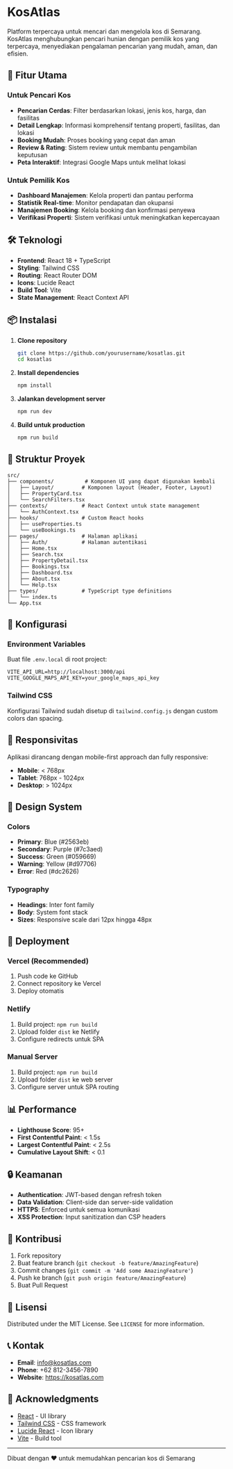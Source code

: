 # KosAtlas

Platform terpercaya untuk mencari dan mengelola kos di Semarang. KosAtlas menghubungkan pencari hunian dengan pemilik kos yang terpercaya, menyediakan pengalaman pencarian yang mudah, aman, dan efisien.

## 🚀 Fitur Utama

### Untuk Pencari Kos
- **Pencarian Cerdas**: Filter berdasarkan lokasi, jenis kos, harga, dan fasilitas
- **Detail Lengkap**: Informasi komprehensif tentang properti, fasilitas, dan lokasi
- **Booking Mudah**: Proses booking yang cepat dan aman
- **Review & Rating**: Sistem review untuk membantu pengambilan keputusan
- **Peta Interaktif**: Integrasi Google Maps untuk melihat lokasi

### Untuk Pemilik Kos
- **Dashboard Manajemen**: Kelola properti dan pantau performa
- **Statistik Real-time**: Monitor pendapatan dan okupansi
- **Manajemen Booking**: Kelola booking dan konfirmasi penyewa
- **Verifikasi Properti**: Sistem verifikasi untuk meningkatkan kepercayaan

## 🛠️ Teknologi

- **Frontend**: React 18 + TypeScript
- **Styling**: Tailwind CSS
- **Routing**: React Router DOM
- **Icons**: Lucide React
- **Build Tool**: Vite
- **State Management**: React Context API

## 📦 Instalasi

1. **Clone repository**
   ```bash
   git clone https://github.com/yourusername/kosatlas.git
   cd kosatlas
   ```

2. **Install dependencies**
   ```bash
   npm install
   ```

3. **Jalankan development server**
   ```bash
   npm run dev
   ```

4. **Build untuk production**
   ```bash
   npm run build
   ```

## 🎯 Struktur Proyek

```
src/
├── components/          # Komponen UI yang dapat digunakan kembali
│   ├── Layout/         # Komponen layout (Header, Footer, Layout)
│   ├── PropertyCard.tsx
│   └── SearchFilters.tsx
├── contexts/           # React Context untuk state management
│   └── AuthContext.tsx
├── hooks/              # Custom React hooks
│   ├── useProperties.ts
│   └── useBookings.ts
├── pages/              # Halaman aplikasi
│   ├── Auth/           # Halaman autentikasi
│   ├── Home.tsx
│   ├── Search.tsx
│   ├── PropertyDetail.tsx
│   ├── Bookings.tsx
│   ├── Dashboard.tsx
│   ├── About.tsx
│   └── Help.tsx
├── types/              # TypeScript type definitions
│   └── index.ts
└── App.tsx
```

## 🔧 Konfigurasi

### Environment Variables
Buat file `.env.local` di root project:

```env
VITE_API_URL=http://localhost:3000/api
VITE_GOOGLE_MAPS_API_KEY=your_google_maps_api_key
```

### Tailwind CSS
Konfigurasi Tailwind sudah disetup di `tailwind.config.js` dengan custom colors dan spacing.

## 📱 Responsivitas

Aplikasi dirancang dengan mobile-first approach dan fully responsive:
- **Mobile**: < 768px
- **Tablet**: 768px - 1024px  
- **Desktop**: > 1024px

## 🎨 Design System

### Colors
- **Primary**: Blue (#2563eb)
- **Secondary**: Purple (#7c3aed)
- **Success**: Green (#059669)
- **Warning**: Yellow (#d97706)
- **Error**: Red (#dc2626)

### Typography
- **Headings**: Inter font family
- **Body**: System font stack
- **Sizes**: Responsive scale dari 12px hingga 48px

## 🚀 Deployment

### Vercel (Recommended)
1. Push code ke GitHub
2. Connect repository ke Vercel
3. Deploy otomatis

### Netlify
1. Build project: `npm run build`
2. Upload folder `dist` ke Netlify
3. Configure redirects untuk SPA

### Manual Server
1. Build project: `npm run build`
2. Upload folder `dist` ke web server
3. Configure server untuk SPA routing

## 📊 Performance

- **Lighthouse Score**: 95+
- **First Contentful Paint**: < 1.5s
- **Largest Contentful Paint**: < 2.5s
- **Cumulative Layout Shift**: < 0.1

## 🔒 Keamanan

- **Authentication**: JWT-based dengan refresh token
- **Data Validation**: Client-side dan server-side validation
- **HTTPS**: Enforced untuk semua komunikasi
- **XSS Protection**: Input sanitization dan CSP headers

## 🤝 Kontribusi

1. Fork repository
2. Buat feature branch (`git checkout -b feature/AmazingFeature`)
3. Commit changes (`git commit -m 'Add some AmazingFeature'`)
4. Push ke branch (`git push origin feature/AmazingFeature`)
5. Buat Pull Request

## 📝 Lisensi

Distributed under the MIT License. See `LICENSE` for more information.

## 📞 Kontak

- **Email**: info@kosatlas.com
- **Phone**: +62 812-3456-7890
- **Website**: https://kosatlas.com

## 🙏 Acknowledgments

- [React](https://reactjs.org/) - UI library
- [Tailwind CSS](https://tailwindcss.com/) - CSS framework
- [Lucide React](https://lucide.dev/) - Icon library
- [Vite](https://vitejs.dev/) - Build tool

---

Dibuat dengan ❤️ untuk memudahkan pencarian kos di Semarang
